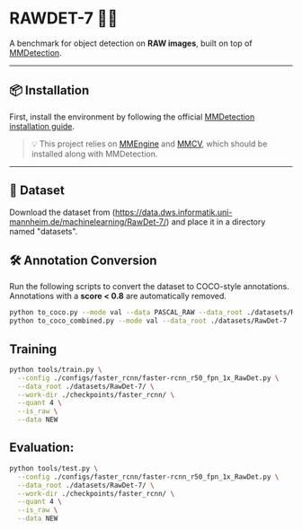 # RAWDET-7 🧠📸

A benchmark for object detection on **RAW images**, built on top of [MMDetection](https://github.com/open-mmlab/mmdetection).

---

## 📦 Installation

First, install the environment by following the official [MMDetection installation guide](https://github.com/open-mmlab/mmdetection).

> 💡 This project relies on [MMEngine](https://github.com/open-mmlab/mmengine) and [MMCV](https://github.com/open-mmlab/mmcv), which should be installed along with MMDetection.

---

## 📁 Dataset

Download the dataset from (https://data.dws.informatik.uni-mannheim.de/machinelearning/RawDet-7/) and place it in a directory named "datasets".

## 🛠️ Annotation Conversion

Run the following scripts to convert the dataset to COCO-style annotations.
Annotations with a **score < 0.8** are automatically removed.

```bash
python to_coco.py --mode val --data PASCAL_RAW --data_root ./datasets/RawDet-7
python to_coco_combined.py --mode val --data_root ./datasets/RawDet-7
```

## Training
```bash
python tools/train.py \
  --config ./configs/faster_rcnn/faster-rcnn_r50_fpn_1x_RawDet.py \
  --data_root ./datasets/RawDet-7/ \
  --work-dir ./checkpoints/faster_rcnn/ \
  --quant 4 \
  --is_raw \
  --data NEW
```

## Evaluation:
```bash
python tools/test.py \
  --config ./configs/faster_rcnn/faster-rcnn_r50_fpn_1x_RawDet.py \
  --data_root ./datasets/RawDet-7/ \
  --work-dir ./checkpoints/faster_rcnn/ \
  --quant 4 \
  --is_raw \
  --data NEW
```
